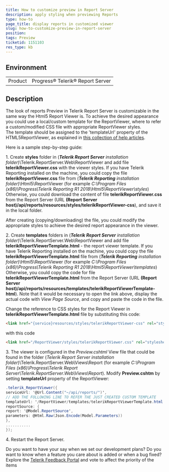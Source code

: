 ```yaml
---
title: How to customize preview in Report Server
description: apply styling when previewing Reports
type: how-to
page_title: display reports in customized viewer
slug: how-to-customize-preview-in-report-server
position: 
tags: Preview
ticketid: 1151103
res_type: kb
---
```


## Environment
<table>
	<tr>
		<td>Product</td>
		<td>Progress® Telerik® Report Server</td>
	</tr>
</table>


## Description
The look of reports Preview in Telerik Report Server is customizable in the same way the Html5 Report Viewer is.
To achieve the desired appearance you could use a local/custom template for the ReportViewer, where to refer a custom/modified CSS file with appropriate ReportViewer styles.  
The template should be assigned to the 'templateUrl' property of the HTML5ReportViewer, as explained in [this collection of help articles](https://docs.telerik.com/reporting/html5-report-viewer-styling-and-appearance).
  
Here is a sample step-by-step guide:  
  
1\. Create **styles** folder in (_**Telerik Report Server** installation folder_)\\Telerik.ReportServer.Web\\ReportViewer and add file **telerikReportViewer.css** with the viewer styles.
If you have Telerik Reporting installed on the machine, you could copy the file **telerikReportViewer.css** file from (_**Telerik Reporting** installation folder_)\Html5\ReportViewer (for example *C:\Program Files (x86)\Progress\Telerik Reporting R1 2018\Html5\ReportViewer\styles*)
Otherwise, you could download the content of file **telerikReportViewer.css** from the Report Server (URL **(Report Server host)/api/reports/resources/styles/telerikReportViewer-css**), and save it in the local folder.

After creating (copying/downloading) the file, you could modify the appropriate styles to achieve the desired report appearance in the viewer.

2\. Create **templates** folders in (_**Telerik Report Server** installation folder_)\\Telerik.ReportServer.Web\\ReportViewer and add file **telerikReportViewerTemplate.html** - the report viewer template.
If you have Telerik Reporting installed on the machine, you could copy the file **telerikReportViewerTemplate.html** file from (_**Telerik Reporting** installation folder_)\Html5\ReportViewer (for example *C:\Program Files (x86)\Progress\Telerik Reporting R1 2018\Html5\ReportViewer\templates*)
Otherwise, you could copy the code for file **telerikReportViewerTemplate.html** from the Report Server (URL **(Report Server host)/api/reports/resources/templates/telerikReportViewerTemplate-html**). Note that it would be necessary to open the link above, display the actual code with *View Page Source*, and copy and paste the code in the file.

Change the reference to CSS styles for the Report Viewer in **telerikReportViewerTemplate.html** file by substituting this code:
```HTML
<link href="{service}resources/styles/telerikReportViewer-css" rel="stylesheet" />
```
with this code
```HTML
<link href="/ReportViewer/styles/telerikReportViewer.css" rel="stylesheet" />
```

3\. The viewer is configured in the _Preview.cshtml_ View file that could be found in the folder (_Telerik Report Server installation folder_)\\Telerik.ReportServer.Web\\Views\\Report (for example _C:\\Program Files (x86)\\Progress\\Telerik Report Server\\Telerik.ReportServer.Web\\Views\\Report_). Modify **Preview.cshtm** by setting **templateUrl** property of the ReportViewer:
```C#
.telerik_ReportViewer({
serviceUrl: '@Url.Content("~/api/reports/")',
// ADD THE FOLLOWING LINE TO REFER THE JUST CREATED CUSTOM TEMPLATE
templateUrl: '/ReportViewer/templates/telerikReportViewerTemplate.html',
reportSource: {
report: '@Model.ReportSource',
parameters: @Html.Raw(Json.Encode(Model.Parameters))
},
...........
});
```
4\. Restart the Report Server.
  

Do you want to have your say when we set our development plans?
Do you want to know when a feature you care about is added or when a bug fixed?
Explore the [Telerik Feedback Portal](http://www.telerik.com/support/feedback)
and vote to affect the priority of the items
